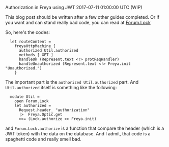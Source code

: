 Authorization in Freya using JWT
2017-07-11 01:00:00 UTC
(WIP)

This blog post should be written after a few other guides completed. Or if you want and can stand really bad code, you can read at [Forum.Lock](https://gitlab.com/ibnuda/Forum/blob/master/src/Serv/Api.fs)

So, here's the codes:

```
  let routeContent =
    freyaHttpMachine {
      authorized Util.authorized
      methods [ GET ]
      handleOk (Represent.text <!> protReqHandler)
      handleUnauthorized (Represent.text <!> Freya.init "Unauthorized.")
    }

```
The important part is the `authorized Util.authorized` part. And `Util.authorized` itself is something like the following:
```
  module Util =
    open Forum.Lock
    let authorized =
      Request.header_ "authorization"
      |>  Freya.Optic.get
      >>= (Lock.authorize >> Freya.init)

```
and `Forum.Lock.authorize` is a function that compare the header (which is a JWT token) with the data on the database.
And I admit, that code is a spaghetti code and really smell bad.
